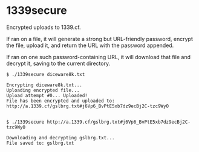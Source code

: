 # 1339secure
Encrypted uploads to 1339.cf.

If ran on a file, it will generate a strong but URL-friendly password, encrypt the file, upload it, and return the URL with the password appended.

If ran on one such password-containing URL, it will download that file and decrypt it, saving to the current directory.


```
$ ./1339secure diceware8k.txt

Encrypting diceware8k.txt...
Uploading encrypted file...
Upload attempt #0... Uploaded!
File has been encrypted and uploaded to: http://a.1339.cf/gslbrg.txt#j6Vp6_BvPtE5xb7dz9ecBj2C-tzc9WyO


$ ./1339secure http://a.1339.cf/gslbrg.txt#j6Vp6_BvPtE5xb7dz9ecBj2C-tzc9WyO

Downloading and decrypting gslbrg.txt...
File saved to: gslbrg.txt
```
